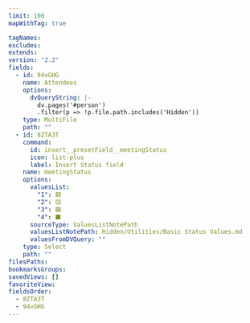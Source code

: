 ```yaml
---
limit: 100
mapWithTag: true

tagNames: 
excludes: 
extends: 
version: "2.2"
fields:
  - id: 94vGHG
    name: Attendees
    options:
      dvQueryString: |-
        dv.pages('#person')
        .filter(p => !p.file.path.includes('Hidden'))
    type: MultiFile
    path: ""
  - id: 8ZTA3T
    command:
      id: insert__presetField__meetingStatus
      icon: list-plus
      label: Insert Status field
    name: meetingStatus
    options:
      valuesList:
        "1": 🟥
        "2": 🟨
        "3": 🟩
        "4": ⬛️
      sourceType: ValuesListNotePath
      valuesListNotePath: Hidden/Utilities/Basic Status Values.md
      valuesFromDVQuery: ""
    type: Select
    path: ""
filesPaths: 
bookmarksGroups: 
savedViews: []
favoriteView: 
fieldsOrder:
  - 8ZTA3T
  - 94vGHG
---
```

